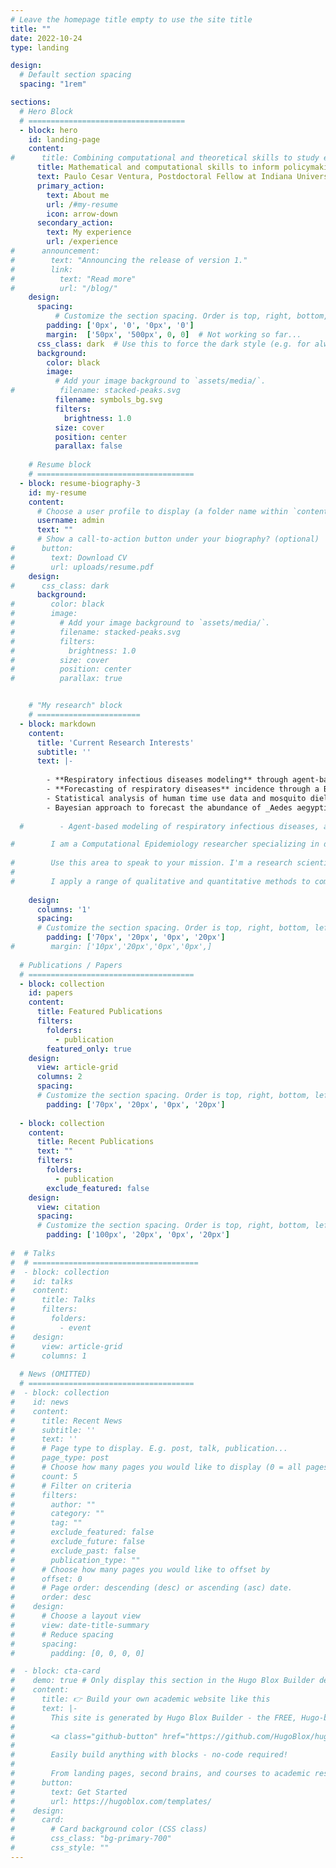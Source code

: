 ```yaml
---
# Leave the homepage title empty to use the site title
title: ""
date: 2022-10-24
type: landing

design:
  # Default section spacing
  spacing: "1rem"

sections:
  # Hero Block
  # ===================================
  - block: hero
    id: landing-page
    content:
#      title: Combining computational and theoretical skills to study epidemics
      title: Mathematical and computational skills to inform policymaking
      text: Paulo Cesar Ventura, Postdoctoral Fellow at Indiana University
      primary_action:
        text: About me
        url: /#my-resume
        icon: arrow-down
      secondary_action:
        text: My experience
        url: /experience
#      announcement:
#        text: "Announcing the release of version 1."
#        link:
#          text: "Read more"
#          url: "/blog/"
    design:
      spacing:
          # Customize the section spacing. Order is top, right, bottom, left.
        padding: ['0px', '0', '0px', '0']
        margin:  ['50px', '500px', 0, 0]  # Not working so far...
      css_class: dark  # Use this to force the dark style (e.g. for always-white text)
      background:
        color: black
        image:
          # Add your image background to `assets/media/`.
#          filename: stacked-peaks.svg
          filename: symbols_bg.svg
          filters:
            brightness: 1.0
          size: cover
          position: center
          parallax: false
  
    # Resume block
    # ===================================
  - block: resume-biography-3
    id: my-resume
    content:
      # Choose a user profile to display (a folder name within `content/authors/`)
      username: admin
      text: ""
      # Show a call-to-action button under your biography? (optional)
#      button:
#        text: Download CV
#        url: uploads/resume.pdf
    design:
#      css_class: dark
      background:
#        color: black
#        image:
#          # Add your image background to `assets/media/`.
#          filename: stacked-peaks.svg
#          filters:
#            brightness: 1.0
#          size: cover
#          position: center
#          parallax: true


    # "My research" block
    # =======================
  - block: markdown
    content:
      title: 'Current Research Interests'
      subtitle: ''
      text: |-
        
        - **Respiratory infectious diseases modeling** through agent-based and compartmental approaches.
        - **Forecasting of respiratory diseases** incidence through a Bayesian approach, collaborating with the CDC forecasting initiatives.
        - Statistical analysis of human time use data and mosquito diel activity, revealing daily of human exposure to mosquito bites. 
        - Bayesian approach to forecast the abundance of _Aedes aegypti_ in urban areas of the United States – adapted from the methodology used for respiratory diseases. 
        
  #        - Agent-based modeling of respiratory infectious diseases, aimed at understanding transmission patterns, addressing the impact of interventions (e.g. contact tracing, individual isolation, vaccination) and testing new modeling frameworks. 

#        I am a Computational Epidemiology researcher specializing in data-driven models to help addressing public health challenges. With a PhD in Physics, I bring expertise in programming and advanced tools for modeling contagion dynamics through agent-based, age-structured and metapopulation simulations, as well as statistical analysis. My work is fueled by curiosity and a commitment to efficiency, so I am continuously learning new skills and tools that enhance productivity for myself and my team. My goal is to improve public wellbeing delivering precise evidence to inform decision-making on infectious diseases.
        
#        Use this area to speak to your mission. I'm a research scientist in the Moonshot team at DeepMind. I blog about machine learning, deep learning, and moonshots.
#
#        I apply a range of qualitative and quantitative methods to comprehensively investigate the role of science and technology in the economy.
        
    design:
      columns: '1'
      spacing:
      # Customize the section spacing. Order is top, right, bottom, left.
        padding: ['70px', '20px', '0px', '20px']
#        margin: ['10px','20px','0px','0px',]
      
  # Publications / Papers 
  # =====================================
  - block: collection
    id: papers
    content:
      title: Featured Publications
      filters:
        folders:
          - publication
        featured_only: true
    design:
      view: article-grid
      columns: 2
      spacing:
      # Customize the section spacing. Order is top, right, bottom, left.
        padding: ['70px', '20px', '0px', '20px']
      
  - block: collection
    content:
      title: Recent Publications
      text: ""
      filters:
        folders:
          - publication
        exclude_featured: false
    design:
      view: citation
      spacing:
      # Customize the section spacing. Order is top, right, bottom, left.
        padding: ['100px', '20px', '0px', '20px']
  
#  # Talks
#  # =====================================
#  - block: collection
#    id: talks
#    content:
#      title: Talks
#      filters:
#        folders:
#          - event
#    design:
#      view: article-grid
#      columns: 1
  
  # News (OMITTED)
  # =====================================
#  - block: collection
#    id: news
#    content:
#      title: Recent News
#      subtitle: ''
#      text: ''
#      # Page type to display. E.g. post, talk, publication...
#      page_type: post
#      # Choose how many pages you would like to display (0 = all pages)
#      count: 5
#      # Filter on criteria
#      filters:
#        author: ""
#        category: ""
#        tag: ""
#        exclude_featured: false
#        exclude_future: false
#        exclude_past: false
#        publication_type: ""
#      # Choose how many pages you would like to offset by
#      offset: 0
#      # Page order: descending (desc) or ascending (asc) date.
#      order: desc
#    design:
#      # Choose a layout view
#      view: date-title-summary
#      # Reduce spacing
#      spacing:
#        padding: [0, 0, 0, 0]

#  - block: cta-card
#    demo: true # Only display this section in the Hugo Blox Builder demo site
#    content:
#      title: 👉 Build your own academic website like this
#      text: |-
#        This site is generated by Hugo Blox Builder - the FREE, Hugo-based open source website builder trusted by 250,000+ academics like you.
#
#        <a class="github-button" href="https://github.com/HugoBlox/hugo-blox-builder" data-color-scheme="no-preference: light; light: light; dark: dark;" data-icon="octicon-star" data-size="large" data-show-count="true" aria-label="Star HugoBlox/hugo-blox-builder on GitHub">Star</a>
#
#        Easily build anything with blocks - no-code required!
#        
#        From landing pages, second brains, and courses to academic resumés, conferences, and tech blogs.
#      button:
#        text: Get Started
#        url: https://hugoblox.com/templates/
#    design:
#      card:
#        # Card background color (CSS class)
#        css_class: "bg-primary-700"
#        css_style: ""
---
```

